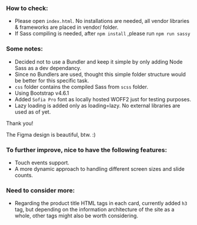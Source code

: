 
### How to check:
* Please open `index.html`. No installations are needed, all vendor libraries & frameworks are placed in vendor/ folder.
* If Sass compiling is needed, after `npm install` ,please run `npm run sassy`

### Some notes:
* Decided not to use a Bundler and keep it simple by only adding Node Sass as a dev dependancy.
* Since no Bundlers are used, thought this simple folder structure would be better for this specific task.
* `css` folder contains the compiled Sass from `scss` folder.
* Using Bootstrap v4.6.1
* Added `Sofia Pro` font as locally hosted WOFF2 just for testing purposes.
* Lazy loading is added only as loading=lazy. No external libraries are used as of yet.

Thank you!

The Figma design is beautiful, btw. :)


### To further improve, nice to have the following features:
* Touch events support.
* A more dynamic approach to handling different screen sizes and slide counts.

### Need to consider more:
* Regarding the product title HTML tags in each card, currently added `h3` tag, but depending on the information architecture of the site as a whole, other tags might also be worth considering.
